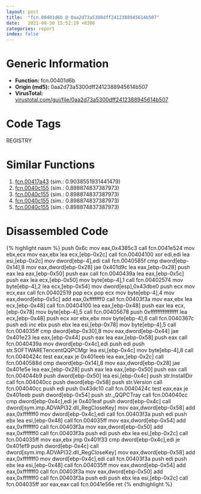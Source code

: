 ```yaml
---
layout: post
title:  "fcn.00401d6b @ 0aa2d73a5300dff2412388945614b507"
date:   2021-08-30 15:52:19 +0300
categories: report
index: false
---
```


# Generic Information
- **Function:** fcn.00401d6b
- **Origin (md5):** 0aa2d73a5300dff2412388945614b507
- **VirusTotal:** [virustotal.com/gui/file/0aa2d73a5300dff2412388945614b507][virustotal_ref]

# Code Tags
<span class="tag" id="REGISTRY">REGISTRY</span>


# Similar Functions

1. [fcn.00417a43][similar_1_ref] (sim.: 0.9038551931441479)
2. [fcn.0040c155][similar_2_ref] (sim.: 0.898874837387973)
3. [fcn.0040c155][similar_3_ref] (sim.: 0.898874837387973)
4. [fcn.0040c155][similar_4_ref] (sim.: 0.898874837387973)
5. [fcn.0040c155][similar_5_ref] (sim.: 0.898874837387973)


# Disassembled Code

{% highlight nasm %}
push 0x6c
mov eax,0x4385c3
call fcn.0041e524
mov ebx,ecx
mov eax,ebx
lea ecx,[ebp-0x2c]
call fcn.00404100
xor edi,edi
lea esi,[ebp-0x2c]
mov dword[ebp-4],edi
call fcn.0040585f
cmp dword[ebp-0x14],8
mov eax,dword[ebp-0x28]
jae 0x401d9c
lea eax,[ebp-0x28]
push eax
lea eax,[ebp-0x50]
push eax
call fcn.0040439a
lea eax,[ebp-0x5c]
push eax
lea ecx,[ebp-0x50]
mov byte[ebp-4],1
call fcn.00402574
mov byte[ebp-4],2
lea ecx,[ebp-0x54]
mov dword[esp],0x43dbe0
push ecx
mov ecx,eax
call fcn.00402519
pop ecx
pop ecx
mov byte[ebp-4],4
mov eax,dword[ebp-0x5c]
add eax,0xfffffff0
call fcn.00403f3a
mov eax,ebx
lea ecx,[ebp-0x48]
call fcn.00404100
lea eax,[ebp-0x48]
push eax
lea ecx,[ebp-0x78]
mov byte[ebp-4],5
call fcn.00405678
push 0xffffffffffffffff
lea ecx,[ebp-0x48]
push ecx
xor ebx,ebx
mov byte[ebp-4],6
call fcn.0040367c
push edi
inc ebx
push ebx
lea esi,[ebp-0x78]
mov byte[ebp-4],5
call fcn.004035ff
cmp dword[ebp-0x30],8
mov eax,dword[ebp-0x44]
jae 0x401e23
lea eax,[ebp-0x44]
push eax
lea eax,[ebp-0x58]
push eax
call fcn.0040439a
mov dword[ebp-0x4c],edi
push edi
push str.SOFTWARETencentQQPCMgr
lea esi,[ebp-0x4c]
mov byte[ebp-4],8
call fcn.0040424c
test eax,eax
je 0x401eeb
lea eax,[ebp-0x2c]
call fcn.0040588d
cmp dword[ebp-0x14],8
mov eax,dword[ebp-0x28]
jae 0x401e5e
lea eax,[ebp-0x28]
push eax
lea eax,[ebp-0x50]
push eax
call fcn.004044b9
push dword[ebp-0x50]
lea esi,[ebp-0x4c]
push str.InstallDir
call fcn.004040cc
push dword[ebp-0x58]
push str.Version
call fcn.004040cc
push edi
push 0x43dc10
call fcn.0040424c
test eax,eax
je 0x401eeb
push dword[ebp-0x54]
push str._QQPCTray
call fcn.004040cc
cmp dword[ebp-0x4c],edi
je 0x401eaf
push dword[ebp-0x4c]
call dword[sym.imp.ADVAPI32.dll_RegCloseKey]
mov eax,dword[ebp-0x58]
add eax,0xfffffff0
mov dword[ebp-0x4c],edi
call fcn.00403f3a
push edi
push ebx
lea esi,[ebp-0x48]
call fcn.004035ff
mov eax,dword[ebp-0x54]
add eax,0xfffffff0
call fcn.00403f3a
mov eax,dword[ebp-0x50]
add eax,0xfffffff0
call fcn.00403f3a
push edi
push ebx
lea esi,[ebp-0x2c]
call fcn.004035ff
mov eax,ebx
jmp 0x401f33
cmp dword[ebp-0x4c],edi
je 0x401ef9
push dword[ebp-0x4c]
call dword[sym.imp.ADVAPI32.dll_RegCloseKey]
mov eax,dword[ebp-0x58]
add eax,0xfffffff0
mov dword[ebp-0x4c],edi
call fcn.00403f3a
push edi
push ebx
lea esi,[ebp-0x48]
call fcn.004035ff
mov eax,dword[ebp-0x54]
add eax,0xfffffff0
call fcn.00403f3a
mov eax,dword[ebp-0x50]
add eax,0xfffffff0
call fcn.00403f3a
push edi
push ebx
lea esi,[ebp-0x2c]
call fcn.004035ff
xor eax,eax
call fcn.0041e56e
ret
{% endhighlight %}


[similar_1_ref]: /report/fcn.00417a43@44e1ffcf4e71f4505c09d520fd75f1e4
[similar_2_ref]: /report/fcn.0040c155@f675eb7591a3862690b6cdc54d5604df
[similar_3_ref]: /report/fcn.0040c155@bed9ebae5dcb4fc234ee0bdf6551cea7
[similar_4_ref]: /report/fcn.0040c155@e83552e81a6f265fd7baa50402d3d47d
[similar_5_ref]: /report/fcn.0040c155@5eead96f991d1eaa139e848643009945
[virustotal_ref]: https://www.virustotal.com/gui/file/0aa2d73a5300dff2412388945614b507